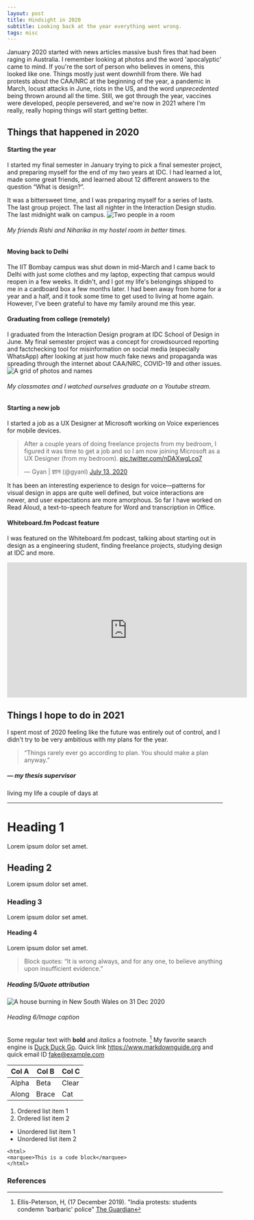 ```yaml
---
layout: post
title: Hindsight in 2020
subtitle: Looking back at the year everything went wrong.
tags: misc
---
```


January 2020 started with news articles massive bush fires that had been raging in Australia. I remember looking at photos and the word 'apocalyptic' came to mind. If you're the sort of person who believes in omens, this looked like one. Things mostly just went downhill from there. We had protests about the CAA/NRC at the beginning of the year, a pandemic in March, locust attacks in June, riots in the US, and the word *unprecedented* being thrown around all the time. Still, we got through the year, vaccines were developed, people persevered, and we're now in 2021 where I'm really, really hoping things will start getting better. 

## Things that happened in 2020

#### Starting the year
I started my final semester in January trying to pick a final semester project, and preparing myself for the end of my two years at IDC. I had learned a lot, made some great friends, and learned about 12 different answers to the question “What is design?”. 

It was a bittersweet time, and I was preparing myself for a series of lasts. The last group project. The last all nighter in the Interaction Design studio. The last midnight walk on campus.
![Two people in a room](https://gyanl.com/assets/room-c703.jpg)
###### My friends Rishi and Niharika in my hostel room in better times.

#### Moving back to Delhi
The IIT Bombay campus was shut down in mid-March and I came back to Delhi with just some clothes and my laptop, expecting that campus would reopen in a few weeks. It didn't, and I got my life's belongings shipped to me in a cardboard box a few months later. I had been away from home for a year and a half, and it took some time to get used to living at home again. However, I've been grateful to have my family around me this year.

#### Graduating from college (remotely)
I graduated from the Interaction Design program at IDC School of Design in June. My final semester project was a concept for crowdsourced reporting and factchecking tool for misinformation on social media (especially WhatsApp) after looking at just how much fake news and propaganda was spreading through the internet about CAA/NRC, COVID-19 and other issues.
![A grid of photos and names](https://gyanl.com/assets/graduation.jpg)
###### My classmates and I watched ourselves graduate on a Youtube stream.

#### Starting a new job
I started a job as a UX Designer at Microsoft working on Voice experiences for mobile devices.
<blockquote class="twitter-tweet"><p lang="en" dir="ltr">After a couple years of doing freelance projects from my bedroom, I figured it was time to get a job and so I am now joining Microsoft as a UX Designer (from my bedroom). <a href="https://t.co/nDAXwgLcq7">pic.twitter.com/nDAXwgLcq7</a></p>&mdash; Gyan | ज्ञान (@gyanl) <a href="https://twitter.com/gyanl/status/1282568148286238720?ref_src=twsrc%5Etfw">July 13, 2020</a></blockquote> <script async src="https://platform.twitter.com/widgets.js" charset="utf-8"></script>

It has been an interesting experience to design for voice—patterns for visual design in apps are quite well defined, but voice interactions are newer, and user expectations are more amorphous. So far I have worked on Read Aloud, a text-to-speech feature for Word and transcription in Office.

#### Whiteboard.fm Podcast feature
I was featured on the Whiteboard.fm podcast, talking about starting out in design as a engineering student, finding freelance projects, studying design at IDC and more. 
<iframe width="560" height="315" src="https://www.youtube.com/embed/Eu2xeUQPEcs" frameborder="0" allow="accelerometer; autoplay; clipboard-write; encrypted-media; gyroscope; picture-in-picture" allowfullscreen></iframe>

## Things I hope to do in 2021
I spent most of 2020 feeling like the future was entirely out of control, and I didn't try to be very ambitious with my plans for the year. 

> “Things rarely ever go according to plan. You should make a plan anyway.”
##### — my thesis supervisor

living my life a couple of days at


<hr>

# Heading 1
Lorem ipsum dolor set amet.

## Heading 2
Lorem ipsum dolor set amet.

### Heading 3
Lorem ipsum dolor set amet.

#### Heading 4
Lorem ipsum dolor set amet.

> Block quotes: “It is wrong always, and for any one, to believe anything upon insufficient evidence.”
##### Heading 5/Quote attribution

![A house burning in New South Wales on 31 Dec 2020](https://gyanl.com/assets/plutonium.png)
###### Heading 6/Image caption

Some regular text with **bold** and *italics* a footnote. [^1] My favorite search engine is [Duck Duck Go](https://duckduckgo.com). Quick link <https://www.markdownguide.org> and quick email ID <fake@example.com>

| Col A | Col B | Col C |
|-------|-------|-------|
| Alpha | Beta  | Clear |
| Along | Brace | Cat   |

1. Ordered list item 1
2. Ordered list item 2

- Unordered list item 1
- Unordered list item 2

```
<html>
<marquee>This is a code block</marquee>
</html>
```

### References
[^1]: Ellis-Peterson, H, (17 December 2019). "India protests: students condemn 'barbaric' police" [The Guardian](https://www.theguardian.com/world/2019/dec/17/india-protests-students-condemn-barbaric-police)